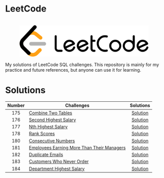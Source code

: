 # LeetCode

<p align="center">  
	<br>
	<a href="https://www.leetcode.com">
        <img height=100 src="/assets/1280px-LeetCode_Logo_black_with_text.svg.png"> 
    </a>
    <br>
</p>



My solutions of LeetCode SQL challenges. This repository is mainly for my practice and future references, but anyone can use it for learning.

# Solutions

| Number | Challenges | Solutions |
|:------:|------------|:---------:|
| 175 | [Combine Two Tables](https://leetcode.com/problems/combine-two-tables/)|[Solution](https://github.com/pranavkaul/LeetCode_SQL/blob/main/Solutions/Combine_Two_Tables.sql)|
| 176 | [Second Highest Salary](https://leetcode.com/problems/second-highest-salary/)|[Solution](https://github.com/pranavkaul/LeetCode_SQL/blob/main/Solutions/Second_Highest_Salary.sql)|
| 177 | [Nth Highest Salary](https://leetcode.com/problems/nth-highest-salary/)|[Solution](https://github.com/pranavkaul/LeetCode_SQL/blob/main/Solutions/Nth-Highest_Salary.sql)|
| 178 | [Rank Scores](https://leetcode.com/problems/rank-scores/)|[Solution](https://github.com/pranavkaul/LeetCode_SQL/blob/main/Solutions/Rank_Scores.sql)|
| 180 | [Consecutive Numbers](https://leetcode.com/problems/consecutive-numbers/)|[Solution](https://github.com/pranavkaul/LeetCode_SQL/blob/main/Solutions/Consecutive_%20Numbers.sql)|
| 181 | [Employees Earning More Than Their Managers](https://leetcode.com/problems/employees-earning-more-than-their-managers/)|[Solution](https://github.com/pranavkaul/LeetCode_SQL/blob/main/Solutions/Employees_Earning_More_Than_Their_Managers.sql)|
| 182 | [Duplicate Emails](https://leetcode.com/problems/duplicate-emails/)|[Solution](https://github.com/pranavkaul/LeetCode_SQL/blob/main/Solutions/Duplicate_Emails.sql)|
| 183 | [Customers Who Never Order](https://leetcode.com/problems/customers-who-never-order/)|[Solution](https://github.com/pranavkaul/LeetCode_SQL/blob/main/Solutions/Customers_Who_Never_Order.sql)|
| 184 | [Department Highest Salary](https://leetcode.com/problems/department-highest-salary/)|[Solution](https://github.com/pranavkaul/LeetCode_SQL/blob/main/Solutions/Department_Highest_Salary.sql)|
